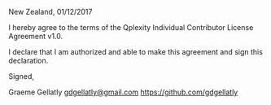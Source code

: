 New Zealand, 01/12/2017

I hereby agree to the terms of the Qplexity Individual Contributor License
Agreement v1.0.

I declare that I am authorized and able to make this agreement and sign this
declaration.

Signed,

Graeme Gellatly gdgellatly@gmail.com https://github.com/gdgellatly
